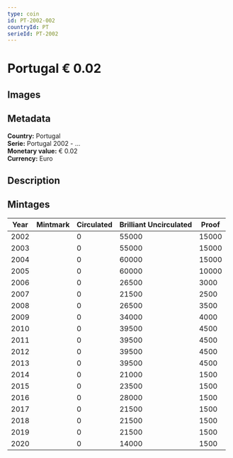 ```yaml
---
type: coin
id: PT-2002-002
countryId: PT
serieId: PT-2002
---
```


# Portugal € 0.02

## Images


## Metadata

**Country:** Portugal\
**Serie:** Portugal 2002 - ...\
**Monetary value:** € 0.02\
**Currency:** Euro

## Description


## Mintages

| Year | Mintmark | Circulated | Brilliant Uncirculated | Proof |
| ---- | -------- | ---------- | ---------------------- | ----- |
| 2002 |  | 0| 55000 | 15000 |
| 2003 |  | 0| 55000 | 15000 |
| 2004 |  | 0| 60000 | 15000 |
| 2005 |  | 0| 60000 | 10000 |
| 2006 |  | 0| 26500 | 3000 |
| 2007 |  | 0| 21500 | 2500 |
| 2008 |  | 0| 26500 | 3500 |
| 2009 |  | 0| 34000 | 4000 |
| 2010 |  | 0| 39500 | 4500 |
| 2011 |  | 0| 39500 | 4500 |
| 2012 |  | 0| 39500 | 4500 |
| 2013 |  | 0| 39500 | 4500 |
| 2014 |  | 0| 21000 | 1500 |
| 2015 |  | 0| 23500 | 1500 |
| 2016 |  | 0| 28000 | 1500 |
| 2017 |  | 0| 21500 | 1500 |
| 2018 |  | 0| 21500 | 1500 |
| 2019 |  | 0| 21500 | 1500 |
| 2020 |  | 0| 14000 | 1500 |
